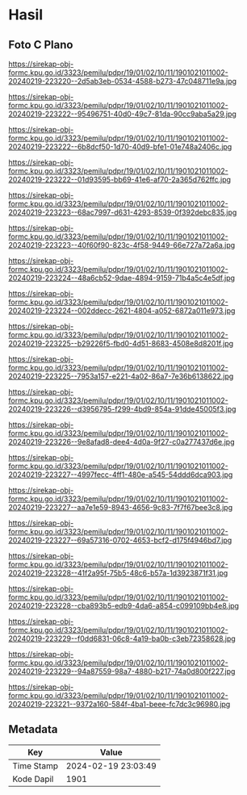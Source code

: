 # Hasil

## Foto C Plano

https://sirekap-obj-formc.kpu.go.id/3323/pemilu/pdpr/19/01/02/10/11/1901021011002-20240219-223220--2d5ab3eb-0534-4588-b273-47c048711e9a.jpg

https://sirekap-obj-formc.kpu.go.id/3323/pemilu/pdpr/19/01/02/10/11/1901021011002-20240219-223222--95496751-40d0-49c7-81da-90cc9aba5a29.jpg

https://sirekap-obj-formc.kpu.go.id/3323/pemilu/pdpr/19/01/02/10/11/1901021011002-20240219-223222--6b8dcf50-1d70-40d9-bfe1-01e748a2406c.jpg

https://sirekap-obj-formc.kpu.go.id/3323/pemilu/pdpr/19/01/02/10/11/1901021011002-20240219-223222--01d93595-bb69-41e6-af70-2a365d762ffc.jpg

https://sirekap-obj-formc.kpu.go.id/3323/pemilu/pdpr/19/01/02/10/11/1901021011002-20240219-223223--68ac7997-d631-4293-8539-0f392debc835.jpg

https://sirekap-obj-formc.kpu.go.id/3323/pemilu/pdpr/19/01/02/10/11/1901021011002-20240219-223223--40f60f90-823c-4f58-9449-66e727a72a6a.jpg

https://sirekap-obj-formc.kpu.go.id/3323/pemilu/pdpr/19/01/02/10/11/1901021011002-20240219-223224--48a6cb52-9dae-4894-9159-71b4a5c4e5df.jpg

https://sirekap-obj-formc.kpu.go.id/3323/pemilu/pdpr/19/01/02/10/11/1901021011002-20240219-223224--002ddecc-2621-4804-a052-6872a011e973.jpg

https://sirekap-obj-formc.kpu.go.id/3323/pemilu/pdpr/19/01/02/10/11/1901021011002-20240219-223225--b29226f5-fbd0-4d51-8683-4508e8d8201f.jpg

https://sirekap-obj-formc.kpu.go.id/3323/pemilu/pdpr/19/01/02/10/11/1901021011002-20240219-223225--7953a157-e221-4a02-86a7-7e36b6138622.jpg

https://sirekap-obj-formc.kpu.go.id/3323/pemilu/pdpr/19/01/02/10/11/1901021011002-20240219-223226--d3956795-f299-4bd9-854a-91dde45005f3.jpg

https://sirekap-obj-formc.kpu.go.id/3323/pemilu/pdpr/19/01/02/10/11/1901021011002-20240219-223226--9e8afad8-dee4-4d0a-9f27-c0a277437d6e.jpg

https://sirekap-obj-formc.kpu.go.id/3323/pemilu/pdpr/19/01/02/10/11/1901021011002-20240219-223227--4997fecc-4ff1-480e-a545-54ddd6dca903.jpg

https://sirekap-obj-formc.kpu.go.id/3323/pemilu/pdpr/19/01/02/10/11/1901021011002-20240219-223227--aa7e1e59-8943-4656-9c83-7f7f67bee3c8.jpg

https://sirekap-obj-formc.kpu.go.id/3323/pemilu/pdpr/19/01/02/10/11/1901021011002-20240219-223227--69a57316-0702-4653-bcf2-d175f4946bd7.jpg

https://sirekap-obj-formc.kpu.go.id/3323/pemilu/pdpr/19/01/02/10/11/1901021011002-20240219-223228--41f2a95f-75b5-48c6-b57a-1d3923871f31.jpg

https://sirekap-obj-formc.kpu.go.id/3323/pemilu/pdpr/19/01/02/10/11/1901021011002-20240219-223228--cba893b5-edb9-4da6-a854-c099109bb4e8.jpg

https://sirekap-obj-formc.kpu.go.id/3323/pemilu/pdpr/19/01/02/10/11/1901021011002-20240219-223229--f0dd6831-06c8-4a19-ba0b-c3eb72358628.jpg

https://sirekap-obj-formc.kpu.go.id/3323/pemilu/pdpr/19/01/02/10/11/1901021011002-20240219-223229--94a87559-98a7-4880-b217-74a0d800f227.jpg

https://sirekap-obj-formc.kpu.go.id/3323/pemilu/pdpr/19/01/02/10/11/1901021011002-20240219-223221--9372a160-584f-4ba1-beee-fc7dc3c96980.jpg


## Metadata

| Key        | Value               |
| ---------- | ------------------- |
| Time Stamp | 2024-02-19 23:03:49 |
| Kode Dapil | 1901                |



